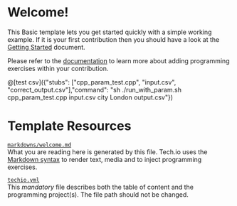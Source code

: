 # Welcome!

This Basic template lets you get started quickly with a simple working example. If it is your first contribution then you should have a look at the [Getting Started](https://tech.io/doc/getting-started-create-playground) document.


Please refer to the [documentation](https://tech.io/doc) to learn more about adding programming exercises within your contribution.

@[test csv]({"stubs": ["cpp_param_test.cpp", "input.csv", "correct_output.csv"],"command": "sh ./run_with_param.sh cpp_param_test.cpp input.csv city London output.csv"})

# Template Resources

[`markdowns/welcome.md`](https://github.com/TechDotIO/techio-basic-template/blob/master/markdowns/welcome.md)  
What you are reading here is generated by this file. Tech.io uses the [Markdown syntax](https://tech.io/doc/reference-markdowns) to render text, media and to inject programming exercises.


[`techio.yml`](https://github.com/TechDotIO/techio-basic-template/blob/master/techio.yml)  
This *mandatory* file describes both the table of content and the programming project(s). The file path should not be changed.
